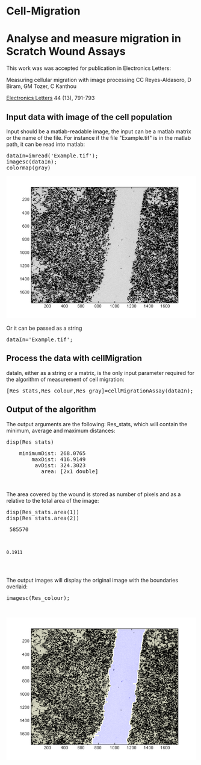 # Cell-Migration
<h1>Analyse and measure migration in Scratch Wound Assays</h1>

<p>
This work was was accepted for publication in Electronics Letters:
</p>
<p>
Measuring cellular migration with image processing
CC Reyes-Aldasoro, D Biram, GM Tozer, C Kanthou

<a href="http://digital-library.theiet.org/content/journals/10.1049/el_20080943">

Electronics Letters</a> 44 (13), 791-793
</p>




<h2>Input data with image of the cell population</h2>
        
<p>Input should be a matlab-readable image, the input can be a matlab matrix or the name of the file. For instance if the file "Example.tif" is in the matlab path, it can be read into matlab:
</p>
         
<pre class="codeinput">dataIn=imread(<span class="string">'Example.tif'</span>);
imagesc(dataIn);
colormap(gray)
</pre>

![Screenshot](cellMigrationDemo_01.png)




<p>Or it can be passed as a string</p><pre class="codeinput">dataIn=<span class="string">'Example.tif'</span>;
</pre><h2>Process the data with cellMigration<a name="3"></a></h2>
         <p>dataIn, either as a string or a matrix, is the only input parameter required for the algorithm of measurement of cell migration:</p><pre class="codeinput">[Res_stats,Res_colour,Res_gray]=cellMigrationAssay(dataIn);
</pre><h2>Output of the algorithm<a name="4"></a></h2>
         <p>The output arguments are the following: Res_stats, which will contain the minimum, average and maximum distances:</p><pre class="codeinput">disp(Res_stats)
</pre><pre class="codeoutput">    minimumDist: 268.0765
        maxDist: 416.9149
         avDist: 324.3023
           area: [2x1 double]

</pre><p>The area  covered by the wound is stored as number of pixels and as a relative to the total area of the image:</p><pre class="codeinput">disp(Res_stats.area(1))
disp(Res_stats.area(2))
</pre><pre class="codeoutput">      585570

    0.1911

</pre><p>The output images will display the original image with the boundaries overlaid:</p><pre class="codeinput">imagesc(Res_colour);

![Screenshot](cellMigrationDemo_02.png)

<br>
